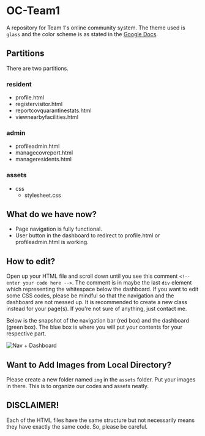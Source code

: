 # OC-Team1
A repository for Team 1's online community system. The theme used is `glass` and the color scheme is as stated in the [Google Docs](https://docs.google.com/document/d/1A0F9mmAqOf0RzJghsJPvNyH0efNUKASVpZXscHCBxy4/edit).

## Partitions
There are two partitions.

### resident
- profile.html
- registervisitor.html
- reportcovquarantinestats.html
- viewnearbyfacilities.html

### admin

- profileadmin.html
- managecovreport.html
- manageresidents.html

### assets
- css
  - stylesheet.css

## What do we have now?

- Page navigation is fully functional.
- User button in the dashboard to redirect to profile.html or profileadmin.html is working.

## How to edit?
Open up your HTML file and scroll down until you see this comment `<!-- enter your code here -->`. The comment is in maybe the last `div` element which representing the whitespace below the dashboard. If you want to edit some CSS codes, please be mindful so that the navigation and the dashboard are not messed up. It is recommended to create a new class instead for your page(s). If you're not sure of anything, just contact me.

Below is the snapshot of the navigation bar (red box) and the dashboard (green box). The blue box is where you will put your contents for your respective part.


![Nav + Dashboard](https://i.imgur.com/OaTMV4W.png)

## Want to Add Images from Local Directory?
Please create a new folder named `img` in the `assets` folder. Put your images in there. This is to organize our codes and assets neatly.

## DISCLAIMER!
Each of the HTML files have the same structure but not necessarily means they have exactly the same code. So, please be careful.

